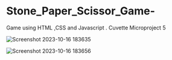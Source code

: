 # Stone_Paper_Scissor_Game-
Game using HTML ,CSS  and Javascript . Cuvette Microproject 5


![Screenshot 2023-10-16 183635](https://github.com/shreyu2000/Stone_Paper_Scissor_Game-/assets/141171981/ae1424e5-a95f-4e5b-b795-c0300ac53846)


![Screenshot 2023-10-16 183656](https://github.com/shreyu2000/Stone_Paper_Scissor_Game-/assets/141171981/a3e7024d-d518-4b40-84c9-3bf13fa2c1b5)

